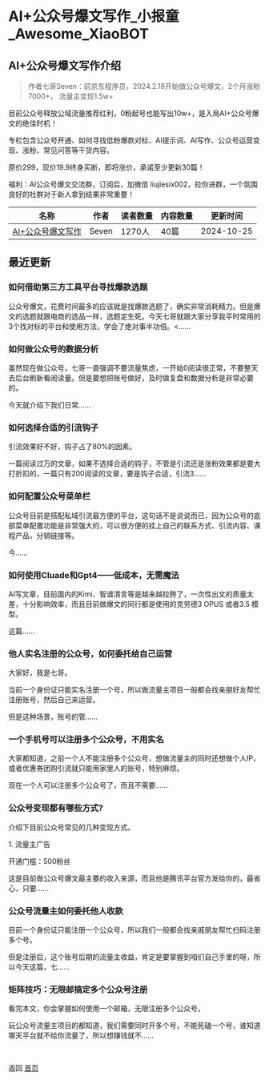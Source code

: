 # AI+公众号爆文写作_小报童_Awesome_XiaoBOT

## AI+公众号爆文写作介绍
> 作者七哥Seven：前京东程序员，2024.2.18开始做公众号爆文，2个月涨粉7000+， 流量主变现1.5w+    
    
目前公众号释放公域流量推荐红利，0粉起号也能写出10w+，是入局AI+公众号爆文的绝佳时机！    
    
专栏包含公众号开通、如何寻找低粉爆款对标、AI提示词、AI写作、公众号运营变现、涨粉、常见问答等干货内容。    
    
原价299，现价19.9终身买断，即将涨价，承诺至少更新30篇！    
    
福利：AI公众号爆文交流群，订阅后，加微信 liujiesix002，拉你进群，一个氛围良好的社群对于新人拿到结果非常重要！  
  


|名称|作者|读者数量|内容数量|更新时间|
|---|---|---|---|---|
|[AI+公众号爆文写作](https://xiaobot.net/p/six_seven?refer=0b133df9-27dc-423b-8101-639049001c13)|Seven|1270人|40篇|2024-10-25|

## 最近更新
### 如何借助第三方工具平台寻找爆款选题

公众号爆文，花费时间最多的应该就是找爆款选题了，确实非常消耗精力。但是爆文的选题就跟电商的选品一样，选题定生死。今天七哥就跟大家分享我平时常用的3个找对标的平台和使用方法，学会了绝对事半功倍。<......

### 如何做公众号的数据分析

虽然现在做公众号，七哥一直强调不要流量焦虑，一开始0阅读很正常，不要整天去后台刷新看阅读量。但是要想把账号做好，及时做复盘和数据分析是非常必要的。

今天就介绍下我们日常......

### 如何选择合适的引流钩子

引流效果好不好，钩子占了80%的因素。

一篇阅读过万的文章，如果不选择合适的钩子，不管是引流还是涨粉效果都是要大打折扣的，一篇只有200阅读的文章，要是钩子合适，引流3......

### 如何配置公众号菜单栏

公众号目前是搭配私域引流最方便的平台，这句话不是说说而已，因为公众号的底部菜单配置功能是非常强大的，可以很方便的挂上自己的联系方式、引流内容、课程产品，分销链接等。

今......

### 如何使用Cluade和Gpt4——低成本，无需魔法

AI写文章，目前国内的Kimi、智谱清言等是越来越拉胯了，一次性出文的质量太差，十分影响效率，而且目前做爆文的同行都是使用的克劳德3 OPUS 或者3.5
模型。

这篇......

### 他人实名注册的公众号，如何委托给自己运营

大家好，我是七哥。

当前一个身份证只能实名注册一个号，所以做流量主项目一般都会找亲朋好友帮忙注册账号，然后自己来运营。

但是这种场景，账号的管......

### 一个手机号可以注册多个公众号，不用实名

大家都知道，之前一个人不能注册多个公众号，想做流量主的同时还想做个人IP，或者优惠券团购引流就只能用家里人的账号，特别麻烦。

现在一个人可以注册多个公众号了，而且不需要......

### 公众号变现都有哪些方式?

介绍下目前公众号常见的几种变现方式。

1\. 流量主广告

开通门槛：500粉丝

这是目前做公众号爆文最主要的收入来源，而且他是腾讯平台官方发给你的，最省心，只要......

### 公众号流量主如何委托他人收款

目前一个身份证只能注册一个公众号，所以我们一般都会找亲戚朋友帮忙扫码注册多个号。

但是注册后，这个账号后期的流量主收益，肯定是要掌握到咱们自己手里的呀，所以今天这篇，七......

### 矩阵技巧：无限邮搞定多个公众号注册

看完本文，你会掌握如何使用一个邮箱，无限注册多个公众号。

玩公众号流量主项目的都知道，我们需要同时开多个号，不能死磕一个号，谁知道哪天平台就不给你流量了，所以想赚钱就不......


<a href="https://github.com/Reno9527/awesome-xiaobot" style="color: white; text-decoration: none;">awesome-xiaobot</a>

返回 [首页](../README.md)
